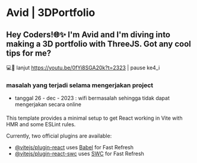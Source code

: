 # Avid | 3DPortfolio

## Hey Coders!🌐✨ I'm Avid and I'm diving into making a 3D portfolio with ThreeJS. Got any cool tips for me? 

💻🚀 lanjut https://youtu.be/0fYi8SGA20k?t=2323 | pause ke4_i

### masalah yang terjadi selama mengerjakan project
- tanggal 26 - dec - 2023 : wifi bermasalah sehingga tidak dapat mengerjakan secara online


#### 

This template provides a minimal setup to get React working in Vite with HMR and some ESLint rules.

Currently, two official plugins are available:

- [@vitejs/plugin-react](https://github.com/vitejs/vite-plugin-react/blob/main/packages/plugin-react/README.md) uses [Babel](https://babeljs.io/) for Fast Refresh
- [@vitejs/plugin-react-swc](https://github.com/vitejs/vite-plugin-react-swc) uses [SWC](https://swc.rs/) for Fast Refresh
